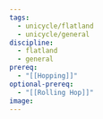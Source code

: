 ```yaml
---
tags:
  - unicycle/flatland
  - unicycle/general
discipline:
  - flatland
  - general
prereq:
  - "[[Hopping]]"
optional-prereq:
  - "[[Rolling Hop]]"
image:
---
```

